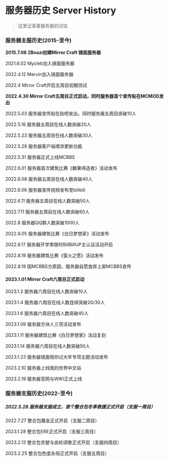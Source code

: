 # 服务器历史 Server History

> 这里记录着服务器的过往

### 服务器主服历史(2015-至今)

**2015.7.08 2Bnazi创建Mirror Craft 镜面服务器**

2021.6.02 Mycleb加入镜面服务器

2022.4.12 Mervin加入镜面服务器

2022.4 Mirror Craft开启五周目初期测试

**2022.4.30 Mirror Craft五周目正式启动，同时服务器首个宣传贴在MCMOD发出**

2022.5.03 服务器宣传贴在贴吧发出，同时服务器五周目突破10人

2022.5.16 服务器五周目在线人数突破20人

2022.5.23 服务器五周目在线人数突破30人

2022.5.28 服务器客户端增添更新功能

2022.5.31 服务器正式上线MCBBS

2022.6.01 服务器首次建筑比赛《糖果缔造者》活动发布

2022.6.08 服务器五周目在线人数突破40人

2022.6.06 服务器宣传视频发布至bilibili

2022.6.11 服务器五周目在线人数突破50人

2022.7.11 服务器五周目在线人数突破60人

2022.8 服务器QQ群人数突破1000人

2022.8.05 服务器建筑比赛《白日梦想家》活动发布

2022.8.17 服务器开学季限时BillBillUP主认证活动开启

2022.8.19 服务器建筑比赛《萤火之愿》活动发布

2022.8.19 因MCBBS方原因，服务器自愿放弃上架MCBBS宣传

#### **2023.1.01 Mirror Craft六周目正式启动**

2023.1.2 服务器六周目在线人数突破10人

2023.1.4 服务器六周目在线人数连续突破20/30人

2023.1.6 服务器六周目在线人数突破40人

2023.1.09 服务器方块人三项活动发布

2023.1.11 服务器建筑比赛《白日梦想家》活动复刻

2023.1.14 服务器六周目在线人数突破50人

2023.1.23 服务器镜面陪你过大年专项主题活动发布

2023.2.10 服务器上线我的世界中文站

2023.2.19 服务器官网与WIKI正式上线



### 服务器支服历史(2022-至今)

##### 2022.5.28 服务器支服成立，首个整合包冬季救援正式开启（支服一周目）

2022.7.27 整合包魔金正式开启（支服二周目）

2023.1.28 整合包E6E正式开启（支服三周目）

2023.2.13 整合包贪婪与齿轮颂歌正式开启（支服四周目）

2023.2.25 整合包色度永恒正式开启（支服五周目）

